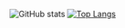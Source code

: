 ![GitHub stats](https://github-readme-stats.vercel.app/api?username=modio1&show_icons=true&theme=synthwave) 
[![Top Langs](https://github-readme-stats.vercel.app/api/top-langs/?username=modio1&langs_count=8&theme=synthwave)](https://github.com/modio1/github-readme-stats)
<!--
**modio1/modio1** is a ✨ _special_ ✨ repository because its `README.md` (this file) appears on your GitHub profile.

Here are some ideas to get you started:

- 🔭 I’m currently working on ...
- 🌱 I’m currently learning ...
- 👯 I’m looking to collaborate on ...
- 🤔 I’m looking for help with ...
- 💬 Ask me about ...
- 📫 How to reach me: ...
- 😄 Pronouns: ...
- ⚡ Fun fact: ...
-->
